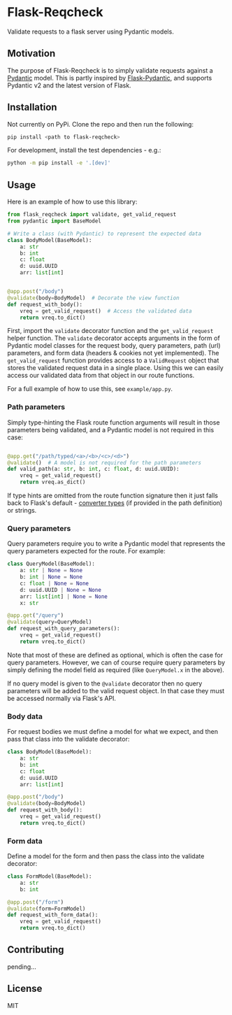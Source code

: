 # Flask-Reqcheck

Validate requests to a flask server using Pydantic models.

## Motivation

The purpose of Flask-Reqcheck is to simply validate requests against a [Pydantic](https://docs.pydantic.dev/latest/) model. This is partly inspired by [Flask-Pydantic](https://github.com/bauerji/flask-pydantic), and supports Pydantic v2 and the latest version of Flask.

## Installation

Not currently on PyPi. Clone the repo and then run the following:

```sh
pip install <path to flask-reqcheck>
```

For development, install the test dependencies - e.g.:

```sh
python -m pip install -e '.[dev]'
```

## Usage

Here is an example of how to use this library:

```python
from flask_reqcheck import validate, get_valid_request
from pydantic import BaseModel

# Write a class (with Pydantic) to represent the expected data
class BodyModel(BaseModel):
    a: str
    b: int
    c: float
    d: uuid.UUID
    arr: list[int]


@app.post("/body")
@validate(body=BodyModel)  # Decorate the view function
def request_with_body():
    vreq = get_valid_request()  # Access the validated data
    return vreq.to_dict()
```

First, import the `validate` decorator function and the `get_valid_request` helper function. The `validate` decorator accepts arguments in the form of Pydantic model classes for the request body, query parameters, path (url) parameters, and form data (headers & cookies not yet implemented). The `get_valid_request` function provides access to a `ValidRequest` object that stores the validated request data in a single place. Using this we can easily access our validated data from that object in our route functions.

For a full example of how to use this, see `example/app.py`.

### Path parameters

Simply type-hinting the Flask route function arguments will result in those parameters being validated, and a Pydantic model is not required in this case:

```python

@app.get("/path/typed/<a>/<b>/<c>/<d>")
@validate()  # A model is not required for the path parameters
def valid_path(a: str, b: int, c: float, d: uuid.UUID):
    vreq = get_valid_request()
    return vreq.as_dict()
```

If type hints are omitted from the route function signature then it just falls back to Flask's default - [converter types](https://flask.palletsprojects.com/en/3.0.x/quickstart/#variable-rules) (if provided in the path definition) or strings.

### Query parameters

Query parameters require you to write a Pydantic model that represents the query parameters expected for the route. For example:

```python
class QueryModel(BaseModel):
    a: str | None = None
    b: int | None = None
    c: float | None = None
    d: uuid.UUID | None = None
    arr: list[int] | None = None
    x: str

@app.get("/query")
@validate(query=QueryModel)
def request_with_query_parameters():
    vreq = get_valid_request()
    return vreq.to_dict()
```

Note that most of these are defined as optional, which is often the case for query parameters. However, we can of course require query parameters by simply defining the model field as required (like `QueryModel.x` in the above).

If no query model is given to the `@validate` decorator then no query parameters will be added to the valid request object. In that case they must be accessed normally via Flask's API.

### Body data

For request bodies we must define a model for what we expect, and then pass that class into the validate decorator:

```python
class BodyModel(BaseModel):
    a: str
    b: int
    c: float
    d: uuid.UUID
    arr: list[int]

@app.post("/body")
@validate(body=BodyModel)
def request_with_body():
    vreq = get_valid_request()
    return vreq.to_dict()
```

### Form data

Define a model for the form and then pass the class into the validate decorator:

```python
class FormModel(BaseModel):
    a: str
    b: int

@app.post("/form")
@validate(form=FormModel)
def request_with_form_data():
    vreq = get_valid_request()
    return vreq.to_dict()

```

## Contributing

pending...

## License

MIT
